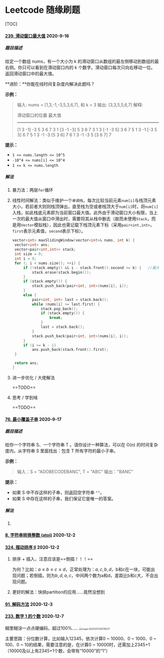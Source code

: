 # Leetcode 随缘刷题

[TOC]



#### [239. 滑动窗口最大值](https://leetcode-cn.com/problems/sliding-window-maximum/) 2020-9-16

##### 题目描述

给定一个数组 nums，有一个大小为 k 的滑动窗口从数组的最左侧移动到数组的最右侧。你只可以看到在滑动窗口内的 k 个数字。滑动窗口每次只向右移动一位。返回滑动窗口中的最大值。

**进阶：**你能在线时间复杂度内解决此题吗？

**示例：**

> 输入: nums = [1,3,-1,-3,5,3,6,7], 和 k = 3
> 输出: [3,3,5,5,6,7] 
> 解释: 
>
>   滑动窗口的位置                最大值
> ---------------               -----
> [1  3  -1] -3  5  3  6  7       		3
>  1 [3  -1  -3] 5  3  6  7       		3
>  1  3 [-1  -3  5] 3  6  7      		 5
>  1  3  -1 [-3  5  3] 6  7      		 5
>  1  3  -1  -3 [5  3  6] 7       		6
>  1  3  -1  -3  5 [3  6  7]      		7

**提示：**

- `1 <= nums.length <= 10^5`
- `-10^4 <= nums[i] <= 10^4`
- `1 <= k <= nums.length`



##### 解法

1. 暴力法：两层`for`循环

2. 线性时间解法：类似于维护一个`单调栈`，每次比较当前元素`num[i]`与栈顶元素大小，若前者大则则栈顶弹出，直至栈为空或者栈顶大于`num[i]`时，将`num[i]`入栈，如此栈底元素即为当前窗口最大值。此外由于滑动窗口大小有限，当上一次的最大值从窗口中滑出时，需要将其从栈中删去（故而未使用`Stack`，而是用`Vector`模拟栈），因此也需记载下栈顶元素下标（采用`pair<int,int>`，`first`表示元素值，`second`表示下标）。

   ```C++
   vector<int> maxSlidingWindow(vector<int>& nums, int k) {
   	vector<int> ans;
   	vector<pair<int,int>> stack;
   	int size = 0;
   	int i = 0;
   	for (; i < nums.size(); ++i) {
   		if (!stack.empty() && i - stack.front().second >= k) {   //最大元素已不在窗口中，将其删去
   			stack.erase(stack.begin());
   		}
   		if (stack.empty()) {
   			stack.push_back(pair<int, int>(nums[i], i));
   		}
   		else {
   			pair<int, int> last = stack.back();
   			while (nums[i] >= last.first) {
   				stack.pop_back();
   				if (stack.empty()) {
   					break;
   				}
   				last = stack.back();
   			}
   			stack.push_back(pair<int, int>(nums[i], i));
   		}
   		if (i >= k - 1)
   			ans.push_back(stack.front().first);
   	}
   
   	return ans;
   }
   ```

3. 进一步优化 / 大佬解法

   ==TODO==

4. 思考 / 学到啥

   ==TODO==





#### [76. 最小覆盖子串](https://leetcode-cn.com/problems/minimum-window-substring/) 2020-9-17

##### 题目描述

给你一个字符串 S、一个字符串 T 。请你设计一种算法，可以在 O(n) 的时间复杂度内，从字符串 S 里面找出：包含 T 所有字符的最小子串。

**示例：**

> 输入：S = "ADOBECODEBANC", T = "ABC"
> 输出："BANC"

**提示：**

- 如果 S 中不存这样的子串，则返回空字符串 `""`。
- 如果 S 中存在这样的子串，我们保证它是唯一的答案。



##### 解法

1. 





#### [8. 字符串转换整数 (atoi)](https://leetcode-cn.com/problems/string-to-integer-atoi)  2020-12-2





#### [324. 摆动排序 II](https://leetcode-cn.com/problems/wiggle-sort-ii/) 2020-12-2



1. 排序 + 插入，注意应该是==倒插！！！==

   为何？比如：$a≤b≤c≤d$，正常处理为：$a,c,b,d$，b和c在一块，可能出现问题；若倒插，则为$b,d,a,c$，中间两个数为a和d，差距比b和c大，不会出现问题。

2. 更好的解法：快排partition的应用......竟然没想到





#### [91. 解码方法](https://leetcode-cn.com/problems/decode-ways/)  2020-12-3





#### [233. 数字 1 的个数](https://leetcode-cn.com/problems/number-of-digit-one/) 2020-12-7

糊里糊涂一点点硬编码，超过100%.....
<img src="C:\Users\15542\AppData\Roaming\Typora\typora-user-images\image-20201207205745217.png" alt="image-20201207205745217" style="zoom:50%;" />

主要思路：分位数计算，比如输入12345，依次计算0 ~ 10000、0 ~ 1000、0 ~ 100、0 ~ 10的结果，需要注意的是，在计算0 ~ 10000时，还需加上2345+1（10000及以上有2345+1个数，会带有“10000”的“1”）

